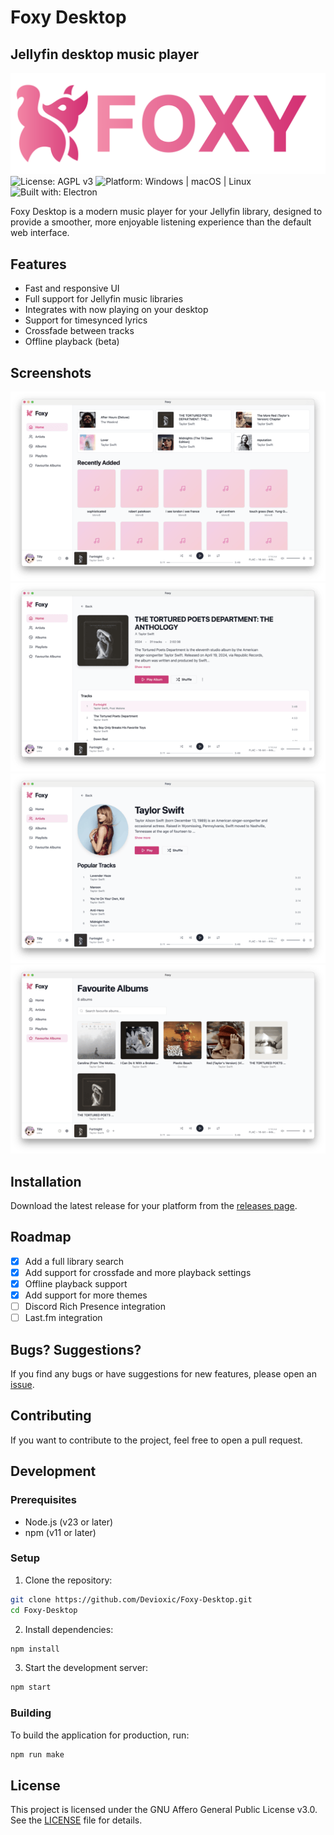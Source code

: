 # Foxy Desktop
## Jellyfin desktop music player

![Foxy](public/Foxer.png)
![License: AGPL v3](https://img.shields.io/badge/License-AGPL_v3-blue.svg)
![Platform: Windows | macOS | Linux](https://img.shields.io/badge/platform-Windows%20%7C%20macOS%20%7C%20Linux-green)
![Built with: Electron](https://img.shields.io/badge/built%20with-Electron-purple)

Foxy Desktop is a modern music player for your Jellyfin library, designed to provide a smoother, more enjoyable listening experience than the default web interface.

## Features
- Fast and responsive UI
- Full support for Jellyfin music libraries
- Integrates with now playing on your desktop
- Support for timesynced lyrics
- Crossfade between tracks
- Offline playback (beta)

## Screenshots
![Home view](public/home.png)
![Album view](public/album.png)
![Artist view](public/artist.png)
![Favourites view](public/favourites.png)

## Installation
Download the latest release for your platform from the [releases page](https://github.com/Devioxic/Foxy-Desktop/releases).

## Roadmap
- [x] Add a full library search
- [x] Add support for crossfade and more playback settings
- [x] Offline playback support
- [x] Add support for more themes
- [ ] Discord Rich Presence integration
- [ ] Last.fm integration

## Bugs? Suggestions?
If you find any bugs or have suggestions for new features, please open an [issue](https://github.com/Devioxic/Foxy-Desktop/issues).

## Contributing
If you want to contribute to the project, feel free to open a pull request.

## Development
### Prerequisites
- Node.js (v23 or later)
- npm (v11 or later)

### Setup
1. Clone the repository:
```bash
git clone https://github.com/Devioxic/Foxy-Desktop.git
cd Foxy-Desktop
```
2. Install dependencies:
```bash
npm install
```
3. Start the development server:
```bash
npm start
```

### Building
To build the application for production, run:
```bash
npm run make
```

## License
This project is licensed under the GNU Affero General Public License v3.0. See the [LICENSE](LICENSE.md) file for details.